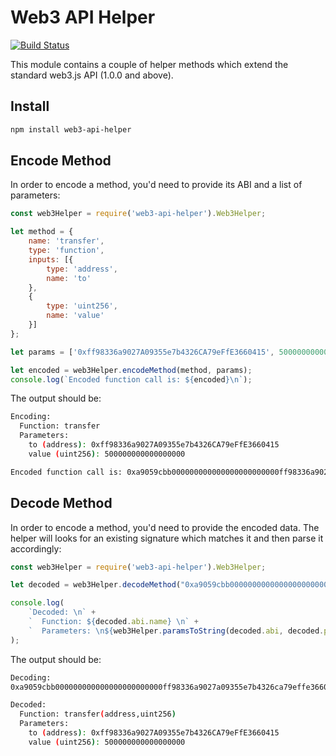 # Web3 API Helper

[![Build Status](https://travis-ci.org/lbeder/web3-api-helper.svg)](https://travis-ci.org/lbeder/web3-api-helper)

This module contains a couple of helper methods which extend the standard web3.js API (1.0.0 and above).

## Install

```bash
npm install web3-api-helper
```

## Encode Method

In order to encode a method, you'd need to provide its ABI and a list of parameters:

```js
const web3Helper = require('web3-api-helper').Web3Helper;

let method = {
    name: 'transfer',
    type: 'function',
    inputs: [{
        type: 'address',
        name: 'to'
    },
    {
        type: 'uint256',
        name: 'value'
    }]
};

let params = ['0xff98336a9027A09355e7b4326CA79eFfE3660415', 500000000000000000];

let encoded = web3Helper.encodeMethod(method, params);
console.log(`Encoded function call is: ${encoded}\n`);
```

The output should be:

```bash
Encoding:
  Function: transfer
  Parameters:
    to (address): 0xff98336a9027A09355e7b4326CA79eFfE3660415
    value (uint256): 500000000000000000

Encoded function call is: 0xa9059cbb000000000000000000000000ff98336a9027a09355e7b4326ca79effe366041500000000000000000000000000000000000000000000000006f05b59d3b20000
```

## Decode Method

In order to encode a method, you'd need to provide the encoded data. The helper will looks for an existing signature which matches it and then parse it accordingly:

```js
const web3Helper = require('web3-api-helper').Web3Helper;

let decoded = web3Helper.decodeMethod("0xa9059cbb000000000000000000000000ff98336a9027a09355e7b4326ca79effe366041500000000000000000000000000000000000000000000000006f05b59d3b20000");

console.log(
    `Decoded: \n` +
    `  Function: ${decoded.abi.name} \n` +
    `  Parameters: \n${web3Helper.paramsToString(decoded.abi, decoded.params) || '    N/A'}`
);

```

The output should be:

```bash
Decoding:
0xa9059cbb000000000000000000000000ff98336a9027a09355e7b4326ca79effe366041500000000000000000000000000000000000000000000000006f05b59d3b20000

Decoded:
  Function: transfer(address,uint256)
  Parameters:
    to (address): 0xff98336a9027A09355e7b4326CA79eFfE3660415
    value (uint256): 500000000000000000
```
